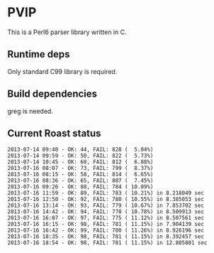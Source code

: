 PVIP
====

This is a Perl6 parser library written in C.

Runtime deps
------------

Only standard C99 library is required.

Build dependencies
------------------

greg is needed.


Current Roast status
--------------------

    2013-07-14 09:40 - OK: 44, FAIL: 828 (  5.04%)
    2013-07-14 09:59 - OK: 50, FAIL: 822 (  5.73%)
    2013-07-14 10:45 - OK: 60, FAIL: 812 (  6.88%)
    2013-07-16 08:07 - OK: 73, FAIL: 799 (  8.37%)
    2013-07-16 08:15 - OK: 58, FAIL: 814 (  6.65%)
    2013-07-16 08:36 - OK: 65, FAIL: 807 (  7.45%)
    2013-07-16 09:26 - OK: 88, FAIL: 784 ( 10.09%)
    2013-07-16 11:59 - OK: 89, FAIL: 783 ( 10.21%) in 8.218049 sec
    2013-07-16 12:50 - OK: 92, FAIL: 780 ( 10.55%) in 8.385053 sec
    2013-07-16 13:14 - OK: 93, FAIL: 779 ( 10.67%) in 7.853702 sec
    2013-07-16 14:42 - OK: 94, FAIL: 778 ( 10.78%) in 8.509913 sec
    2013-07-16 16:07 - OK: 97, FAIL: 775 ( 11.12%) in 8.507561 sec
    2013-07-16 16:15 - OK: 98, FAIL: 781 ( 11.15%) in 7.904139 sec
    2013-07-16 16:42 - OK: 99, FAIL: 780 ( 11.26%) in 8.926196 sec
    2013-07-16 18:35 - OK: 98, FAIL: 781 ( 11.15%) in 8.392457 sec
    2013-07-16 18:54 - OK: 98, FAIL: 781 ( 11.15%) in 12.805801 sec


